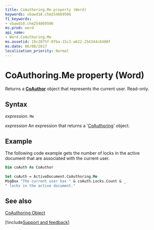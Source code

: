 ```yaml
---
title: CoAuthoring.Me property (Word)
keywords: vbawd10.chm254869506
f1_keywords:
- vbawd10.chm254869506
ms.prod: word
api_name:
- Word.CoAuthoring.Me
ms.assetid: 19c2875f-07ba-15c3-a622-254344c6480f
ms.date: 06/08/2017
localization_priority: Normal
---
```



# CoAuthoring.Me property (Word)

Returns a  **[CoAuthor](Word.CoAuthor.md)** object that represents the current user. Read-only.


## Syntax

_expression_. `Me`

 _expression_ An expression that returns a '[CoAuthoring](Word.CoAuthoring.md)' object.


## Example

The following code example gets the number of locks in the active document that are associated with the current user.


```vb
Dim coAuth As CoAuthor 
 
Set coAuth = ActiveDocument.CoAuthoring.Me 
MsgBox "The current user has " & coAuth.Locks.Count & _ 
" locks in the active document."
```


## See also


[CoAuthoring Object](Word.CoAuthoring.md)

[!include[Support and feedback](~/includes/feedback-boilerplate.md)]